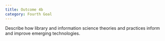 ```yaml
---
title: Outcome 4b
category: Fourth Goal
---
```

Describe how library and information science theories and practices inform and improve emerging technologies.
